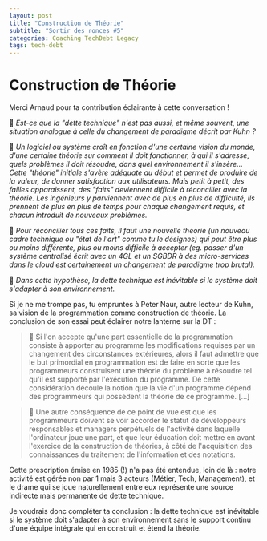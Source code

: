 ```yaml
---
layout: post
title: "Construction de Théorie"
subtitle: "Sortir des ronces #5"
categories: Coaching TechDebt Legacy
tags: tech-debt
---
```

# Construction de Théorie

Merci Arnaud pour ta contribution éclairante à cette conversation !

🎤 _Est-ce que la "dette technique" n'est pas aussi, et même souvent, une situation analogue à celle du changement de paradigme décrit par Kuhn ?_
<!--more-->

🎤 _Un logiciel ou système croît en fonction d'une certaine vision du monde, d'une certaine théorie sur comment il doit fonctionner, à qui il s'adresse, quels problèmes il doit résoudre, dans quel environnement il s'insère… Cette "théorie" initiale s'avère adéquate au début et permet de produire de la valeur, de donner satisfaction aux utilisateurs. Mais petit à petit, des failles apparaissent, des "faits" deviennent difficile à réconcilier avec la théorie. Les ingénieurs y parviennent avec de plus en plus de difficulté, ils prennent de plus en plus de temps pour chaque changement requis, et chacun introduit de nouveaux problèmes._

🎤 _Pour réconcilier tous ces faits, il faut une nouvelle théorie (un nouveau cadre technique ou "état de l'art" comme tu le désignes) qui peut être plus ou moins différente, plus ou moins difficile à accepter (eg. passer d'un système centralisé écrit avec un 4GL et un SGBDR à des micro-services dans le cloud est certainement un changement de paradigme trop brutal)._

🎤 _Dans cette hypothèse, la dette technique est inévitable si le système doit s'adapter à son environnement._

Si je ne me trompe pas, tu empruntes à Peter Naur, autre lecteur de Kuhn, sa vision de la programmation comme construction de théorie. La conclusion de son essai peut éclairer notre lanterne sur la DT :

> 📖 Si l'on accepte qu'une part essentielle de la programmation consiste à apporter au programme les modifications requises par un changement des circonstances extérieures, alors il faut admettre que le but primordial en programmation est de faire en sorte que les programmeurs construisent une théorie du problème à résoudre tel qu'il est supporté par l'exécution du programme. De cette considération découle la notion que la vie d'un programme dépend des programmeurs qui possèdent la théorie de ce programme. 
[…]

> 📖 Une autre conséquence de ce point de vue est que les programmeurs doivent se voir accorder le statut de développeurs responsables et managers perpétuels de l'activité dans laquelle l'ordinateur joue une part, et que leur éducation doit mettre en avant l'exercice de la construction de théories, à côté de l'acquisition des connaissances du traitement de l'information et des notations. 

Cette prescription émise en 1985 (!) n'a pas été entendue, loin de là : notre activité est gérée non par 1 mais 3 acteurs (Métier, Tech, Management), et le drame qui se joue naturellement entre eux représente une source indirecte mais permanente de dette technique.

Je voudrais donc compléter ta conclusion : la dette technique est inévitable si le système doit s'adapter à son environnement sans le support continu d'une équipe intégrale qui en construit et étend la théorie. 


